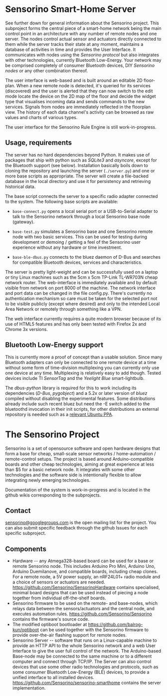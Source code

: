 Sensorino Smart-Home Server
===========================

See further down for general information about the Sensorino project.  This subproject forms the central piece of a smart-home network being the main control point in an architecture with any number of remote nodes and one server.  The nodes control actual sensor and actuators directly connected to them while the server tracks their state at any moment, maintains a database of activities in time and provides the User Interface.  It communicates with nodes using the _Sensorino protocol_ but also integrates with other technologies, currently Bluetooth Low-Energy.  Your network may be comprised completely of consumer Bluetooth devices, DIY _Sensorino nodes_ or any other combination thereof.

The user interface is web-based and is built around an editable 2D floor-plan.  When a new remote node is detected, it's queried for its services (discovered) and the user is alerted that they can now switch to the edit mode locate the device on the 2D map of the floor and decide the widget type that visualises incoming data and sends commands to the new services.  Signals from nodes are immediately reflected in the floorplan view.  The history of each data channel's activity can be browsed as raw values and charts of various types.

The user interface for the Sensorino Rule Engine is still work-in-progress.

Usage, requirements
-------------------

The server has no hard dependencies beyond Python.  It makes use of packages that ship with python such as _SQLite3_ and _asyncore_, except for the Bluetooth support (see below).  Installation basically boils down to cloning the repository and launching the server (`./server.py`) and one or more base scripts as appropriate.  The server will create a file-backed database in the local directory and use it for persistency and retrieving historical data.

The base script connects the server to a specific radio adapter connected to the system.  The following base scripts are available:

* `base-connect.py` opens a local serial port or a USB-to-Serial adapter to talk to the Sensorino network through a local Sensorino base node (gateway).

* `base-test.py` simulates a Sensorino base and one Sensorino remote node with two basic services.  This can be used for testing during development or demoing / getting a feel of the Sensorino user experience without any hardware or time investment.

* `base-ble-dbus.py` connects to the bluez daemon of D-Bus and searches for compatible Bluetooth devices, services and characteristics.

The server is pretty light-weight and can be successfully used on a laptop or tiny Linux machines such as the 5cm x 5cm TP-Link TL-WR703N cheap network router.  The web-interface is immediately available and by default visible from network on port 8000 of the machine.  The network interface and port data can be changed in the file config.py.  There's currently no authentication mechanism so care must be taken for the selected port not to be visible publicly (except where desired) and only to the intended Local Area Network or remotely through something like a VPN.

The web interface currently requires a quite modern browser because of its use of HTML5 features and has only been tested with Firefox 2x and Chrome 3x versions.

Bluetooth Low-Energy support
----------------------------

This is currently more a proof of concept than a usable solution.  Since many Bluetooth adapters can only be connected to one remote device at a time without some form of time-division multiplexing you can currently only use one device at any time.  Multiplexing is relatively easy to add though.  Tested devices include TI _SensorTag_ and the _Yeelight Blue_ smart-lightbulb.

The _dbus-python_ library is required for this to work including its dependencies (_D-Bus_, _pygobject_) and a 5.2x or later version of _bluez_ compiled without disabling the experimental features.  Some distributions already include such recent bluez but need the -E switch added to the bluetoothd invocation in their init scripts, for other distributions an external repository is needed such as a [relevant Ubuntu PPA](https://launchpad.net/~vidplace7/+archive/ubuntu/bluez5).

The Sensorino Project
=====================

Sensorino is a set of opensource software and open hardware designs that form a base for cheap, small-scale sensor networks / home-automation / remote-control setups.  The project is based around Arduino-compatible boards and other cheap technologies, aiming at great experience at less than $5 for a basic network node.  It integrates with some other technologies and the software side is intentionally flexible to allow integrating newly emerging technologies.

Documentation of the system is work-in-progress and is located in the github wikis corresponding to the subprojects.

Contact
-------

sensorino@googlegroups.com is the open mailing list for the project.  You
can also submit specific feedback through the github Issues for each
specific subproject.

Components
----------

* Hardware -- any Atmega328-based board can be used for a base or remote Sensorino node.  This includes Arduino Pro Mini, Arduino Uno, Arduino Duemilanove, and compatible boards, including cheap clones.  For a remote node, a 5V power supply, an nRF24L01+ radio module and a choice of sensors or actuators are needed.  https://github.com/Sensorino/SensorinoHardware contains specialised, minimal board designs that can be used instead of piecing a node together from individual off-the-shelf boards.
* Sensorino firmware to be used on the remote- and base-nodes, which relays data between the sensors/actuators and the central node, and executes automation rules.  https://github.com/Sensorino/Sensorino contains the firmware's source code.
* The modified optiboot bootloader at https://github.com/balrog-kun/optiboot can be used together with the Sensorino firmware to provide over-the-air flashing support for remote nodes.
* Sensorino Server -- software that runs on a Linux-capable machine to provide an HTTP API to the whole Sensorino network and a web User Interface to give the user full control of the network.  The Arduino-based Base-node may be connected to the same machine or to a different computer and connect through TCP/IP.  The Server can also control devices that use some other radio technologies and protocols, such as some consumer Bluetooth Low-Energy (BLE) devices, to provide a unified interface to all installed devices.  https://github.com/Sensorino/sensorino-smarthome contains the server implementation.
